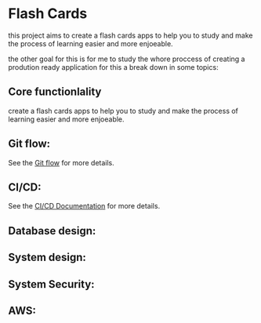 # Flash Cards

this project aims to create a flash cards apps to help you to study and make the process of learning easier and more enjoeable.

the other goal for this is for me to study the whore proccess of creating a prodution ready application
for this a break down in some topics:

## Core functionlality

create a flash cards apps to help you to study and make the process of learning easier and more enjoeable.

## Git flow:

See the [Git flow](./docs/gitFlow.MD) for more details.

## CI/CD:

See the [CI/CD Documentation](./docs/ci-cd.MD) for more details.

## Database design:

## System design:

## System Security:

## AWS:
